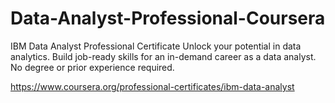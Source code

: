 # Data-Analyst-Professional-Coursera


IBM Data Analyst Professional Certificate
Unlock your potential in data analytics. Build job-ready skills for an in-demand career as a data analyst. No degree or prior experience required.

https://www.coursera.org/professional-certificates/ibm-data-analyst

